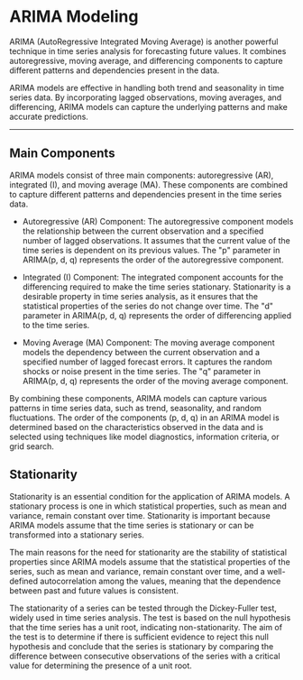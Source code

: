 # ARIMA Modeling

ARIMA (AutoRegressive Integrated Moving Average) is another powerful technique in time series analysis for forecasting future values. It combines autoregressive, moving average, and differencing components to capture different patterns and dependencies present in the data.

ARIMA models are effective in handling both trend and seasonality in time series data. By incorporating lagged observations, moving averages, and differencing, ARIMA models can capture the underlying patterns and make accurate predictions.

***

## Main Components

ARIMA models consist of three main components: autoregressive (AR), integrated (I), and moving average (MA). These components are combined to capture different patterns and dependencies present in the time series data.

- Autoregressive (AR) Component: The autoregressive component models the relationship between the current observation and a specified number of lagged observations. It assumes that the current value of the time series is dependent on its previous values. The "p" parameter in ARIMA(p, d, q) represents the order of the autoregressive component.

- Integrated (I) Component: The integrated component accounts for the differencing required to make the time series stationary. Stationarity is a desirable property in time series analysis, as it ensures that the statistical properties of the series do not change over time. The "d" parameter in ARIMA(p, d, q) represents the order of differencing applied to the time series.

- Moving Average (MA) Component: The moving average component models the dependency between the current observation and a specified number of lagged forecast errors. It captures the random shocks or noise present in the time series. The "q" parameter in ARIMA(p, d, q) represents the order of the moving average component.

By combining these components, ARIMA models can capture various patterns in time series data, such as trend, seasonality, and random fluctuations. The order of the components (p, d, q) in an ARIMA model is determined based on the characteristics observed in the data and is selected using techniques like model diagnostics, information criteria, or grid search.

## Stationarity

Stationarity is an essential condition for the application of ARIMA models. A stationary process is one in which statistical properties, such as mean and variance, remain constant over time. Stationarity is important because ARIMA models assume that the time series is stationary or can be transformed into a stationary series.

The main reasons for the need for stationarity are the stability of statistical properties since ARIMA models assume that the statistical properties of the series, such as mean and variance, remain constant over time, and a well-defined autocorrelation among the values, meaning that the dependence between past and future values is consistent.

The stationarity of a series can be tested through the Dickey-Fuller test, widely used in time series analysis. The test is based on the null hypothesis that the time series has a unit root, indicating non-stationarity. The aim of the test is to determine if there is sufficient evidence to reject this null hypothesis and conclude that the series is stationary by comparing the difference between consecutive observations of the series with a critical value for determining the presence of a unit root.